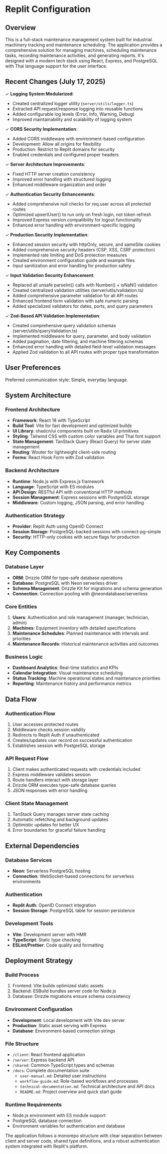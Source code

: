 # Replit Configuration

## Overview

This is a full-stack maintenance management system built for industrial machinery tracking and maintenance scheduling. The application provides a comprehensive solution for managing machines, scheduling maintenance tasks, recording maintenance activities, and generating reports. It's designed with a modern tech stack using React, Express, and PostgreSQL with Thai language support for the user interface.

## Recent Changes (July 17, 2025)

✓ **Logging System Modularized**:
- Created centralized logger utility (`server/utils/logger.ts`)
- Extracted API request/response logging into reusable functions
- Added configurable log levels (Error, Info, Warning, Debug)
- Improved maintainability and scalability of logging system

✓ **CORS Security Implementation**:
- Added CORS middleware with environment-based configuration
- Development: Allow all origins for flexibility
- Production: Restrict to Replit domains for security
- Enabled credentials and configured proper headers

✓ **Server Architecture Improvements**:
- Fixed HTTP server creation consistency  
- Improved error handling with structured logging
- Enhanced middleware organization and order

✓ **Authentication Security Enhancements**:
- Added comprehensive null checks for req.user across all protected routes
- Optimized upsertUser() to run only on fresh login, not token refresh
- Improved Express version compatibility for logout functionality
- Enhanced error handling with environment-specific logging

✓ **Production Security Implementation**:
- Enhanced session security with httpOnly, secure, and sameSite cookies
- Added comprehensive security headers (CSP, XSS, CSRF protection)
- Implemented rate limiting and DoS protection measures
- Created environment configuration guide and example files
- Input sanitization and error handling for production safety

✓ **Input Validation Security Enhancement**:
- Replaced all unsafe parseInt() calls with Number() + isNaN() validation
- Created centralized validation utilities (server/utils/validation.ts)
- Added comprehensive parameter validation for all API routes
- Enhanced frontend form validation with safe numeric parsing
- Added specialized validators for dates, ports, and query parameters

✓ **Zod-Based API Validation Implementation**:
- Created comprehensive query validation schemas (server/utils/queryValidation.ts)
- Implemented middleware for query, parameter, and body validation
- Added pagination, date filtering, and machine filtering schemas
- Enhanced error handling with detailed field-level validation messages
- Applied Zod validation to all API routes with proper type transformation

## User Preferences

Preferred communication style: Simple, everyday language.

## System Architecture

### Frontend Architecture
- **Framework**: React 18 with TypeScript
- **Build Tool**: Vite for fast development and optimized builds
- **UI Library**: shadcn/ui components built on Radix UI primitives
- **Styling**: Tailwind CSS with custom color variables and Thai font support
- **State Management**: TanStack Query (React Query) for server state management
- **Routing**: Wouter for lightweight client-side routing
- **Forms**: React Hook Form with Zod validation

### Backend Architecture
- **Runtime**: Node.js with Express.js framework
- **Language**: TypeScript with ES modules
- **API Design**: RESTful API with conventional HTTP methods
- **Session Management**: Express sessions with PostgreSQL storage
- **Middleware**: Custom logging, JSON parsing, and error handling

### Authentication Strategy
- **Provider**: Replit Auth using OpenID Connect
- **Session Storage**: PostgreSQL-backed sessions with connect-pg-simple
- **Security**: HTTP-only cookies with secure flags for production

## Key Components

### Database Layer
- **ORM**: Drizzle ORM for type-safe database operations
- **Database**: PostgreSQL with Neon serverless driver
- **Schema Management**: Drizzle Kit for migrations and schema generation
- **Connection**: Connection pooling with @neondatabase/serverless

### Core Entities
1. **Users**: Authentication and role management (manager, technician, admin)
2. **Machines**: Equipment inventory with detailed specifications
3. **Maintenance Schedules**: Planned maintenance with intervals and priorities
4. **Maintenance Records**: Historical maintenance activities and outcomes

### Business Logic
- **Dashboard Analytics**: Real-time statistics and KPIs
- **Calendar Integration**: Visual maintenance scheduling
- **Status Tracking**: Machine operational states and maintenance priorities
- **Reporting**: Maintenance history and performance metrics

## Data Flow

### Authentication Flow
1. User accesses protected routes
2. Middleware checks session validity
3. Redirects to Replit Auth if unauthenticated
4. Creates/updates user record on successful authentication
5. Establishes session with PostgreSQL storage

### API Request Flow
1. Client makes authenticated requests with credentials included
2. Express middleware validates session
3. Route handlers interact with storage layer
4. Drizzle ORM executes type-safe database queries
5. JSON responses with error handling

### Client State Management
1. TanStack Query manages server state caching
2. Automatic refetching and background updates
3. Optimistic updates for better UX
4. Error boundaries for graceful failure handling

## External Dependencies

### Database Services
- **Neon**: Serverless PostgreSQL hosting
- **Connection**: WebSocket-based connections for serverless environments

### Authentication
- **Replit Auth**: OpenID Connect integration
- **Session Storage**: PostgreSQL table for session persistence

### Development Tools
- **Vite**: Development server with HMR
- **TypeScript**: Static type checking
- **ESLint/Prettier**: Code quality and formatting

## Deployment Strategy

### Build Process
1. Frontend: Vite builds optimized static assets
2. Backend: ESBuild bundles server code for Node.js
3. Database: Drizzle migrations ensure schema consistency

### Environment Configuration
- **Development**: Local development with Vite dev server
- **Production**: Static asset serving with Express
- **Database**: Environment-based connection strings

### File Structure
- `/client`: React frontend application
- `/server`: Express backend API
- `/shared`: Common TypeScript types and schemas
- `/docs`: Complete documentation suite
  - `user-manual.md`: Detailed user instructions
  - `workflow-guide.md`: Role-based workflows and processes
  - `technical-documentation.md`: Technical architecture and API docs
  - `README.md`: Project overview and quick start guide

### Runtime Requirements
- Node.js environment with ES module support
- PostgreSQL database connection
- Environment variables for authentication and database

The application follows a monorepo structure with clear separation between client and server code, shared type definitions, and a robust authentication system integrated with Replit's platform.